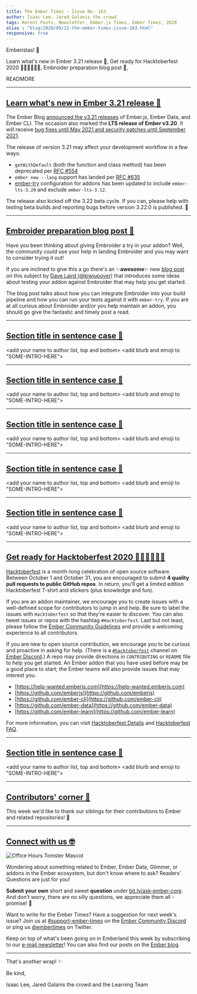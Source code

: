 ```yaml
---
title: The Ember Times - Issue No. 163
author: Isaac Lee, Jared Galanis the crowd
tags: Recent Posts, Newsletter, Ember.js Times, Ember Times, 2020
alias : "blog/2020/09/11-the-ember-times-issue-163.html"
responsive: true
---
```


<SAYING-HELLO-IN-YOUR-FAVORITE-LANGUAGE> Emberistas! 🐹

Learn what's new in Ember 3.21 release 🎉,
Get ready for Hacktoberfest 2020 👩🏽‍💻🧑🏽‍💻,
Embroider preparation blog post 📖,

READMORE

---

## [Learn what's new in Ember 3.21 release 🎉](https://blog.emberjs.com/2020/09/02/ember-3-21-released.html)

The Ember Blog [announced the v3.21 releases](https://blog.emberjs.com/2020/09/02/ember-3-21-released.html) of Ember.js, Ember Data, and Ember CLI. The occasion also marked the **LTS release of Ember v3.20**. It will receive [bug fixes until May 2021 and security patches until September 2021](https://emberjs.com/releases/lts).

The release of version 3.21 may affect your development workflow in a few ways:

- `getWithDefault` (both the function and class method) has been deprecated per [RFC #554](https://github.com/emberjs/rfcs/blob/master/text/0554-deprecate-getwithdefault.md)
- `ember new --lang` support has landed per [RFC #635](https://github.com/emberjs/rfcs/blob/master/text/0635-ember-new-lang.md)
- [ember-try](https://github.com/ember-cli/ember-try) configuration for addons has been updated to include `ember-lts-3.20` and exclude `ember-lts-3.12`.

The release also kicked off the 3.22 beta cycle. If you can, please help with testing beta builds and reporting bugs before version 3.22.0 is published. 💜

---

## [Embroider preparation blog post 📖](https://medium.com/@kiwiupover/embroider-preparation-14d59edafc0b)

Have you been thinking about giving Embroider a try in your addon? Well, the community could use your help in landing Embroider and you may want to consider trying it out! 

If you are inclined to give this a go there's an ✨**awesome**✨ new [blog post](https://medium.com/@kiwiupover/embroider-preparation-14d59edafc0b) on this subject by [Dave Laird (@kiwiupover)](https://github.com/kiwiupover) that introduces some ideas about testing your addon against Embroider that may help you get started.

The blog post talks about how you can integrate Embroider into your build pipeline and how you can run your tests against it with `ember-try`. If you are at all curious about Embroider and/or you help maintain an addon, you should go give the fantastic and timely post a read.

---

## [Section title in sentence case 🐹](section-url)

<change section title emoji>
<consider adding some bold to your paragraph>
<please include link to external article/repo/etc in paragraph / body text, not just header title above>

<add your name to author list, top and bottom>
<add blurb and emoji to "SOME-INTRO-HERE">

---

## [Section title in sentence case 🐹](section-url)

<change section title emoji>
<consider adding some bold to your paragraph>
<please include link to external article/repo/etc in paragraph / body text, not just header title above>

<add your name to author list, top and bottom>
<add blurb and emoji to "SOME-INTRO-HERE">

---

## [Section title in sentence case 🐹](section-url)

<change section title emoji>
<consider adding some bold to your paragraph>
<please include link to external article/repo/etc in paragraph / body text, not just header title above>

<add your name to author list, top and bottom>
<add blurb and emoji to "SOME-INTRO-HERE">

---

## [Section title in sentence case 🐹](section-url)

<change section title emoji>
<consider adding some bold to your paragraph>
<please include link to external article/repo/etc in paragraph / body text, not just header title above>

<add your name to author list, top and bottom>
<add blurb and emoji to "SOME-INTRO-HERE">

---

## [Section title in sentence case 🐹](section-url)

<change section title emoji>
<consider adding some bold to your paragraph>
<please include link to external article/repo/etc in paragraph / body text, not just header title above>

<add your name to author list, top and bottom>
<add blurb and emoji to "SOME-INTRO-HERE">

---

## [Get ready for Hacktoberfest 2020 👩🏽‍💻🧑🏽‍💻](https://hacktoberfest.digitalocean.com/)

[Hacktoberfest](https://hacktoberfest.digitalocean.com/) is a month-long celebration of open source software. Between October 1 and October 31, you are encouraged to submit **4 quality pull requests to public GitHub repos**. In return, you'll get a limited edition Hacktoberfest T-shirt and stickers (plus knowledge and fun).

If you are an addon maintainer, we encourage you to create issues with a well-defined scope for contributors to jump in and help. Be sure to label the issues with `Hacktoberfest` so that they're easier to discover. You can also tweet issues or repos with the hashtag `#Hacktoberfest`. Last but not least, please follow the [Ember Community Guidelines](https://emberjs.com/guidelines) and provide a welcoming experience to all contributors.

If you are new to open source contribution, we encourage you to be curious and proactive in asking for help. (There is a [`#hacktoberfest`](https://discord.com/channels/480462759797063690/496453502298750988) channel on [Ember Discord](https://discord.gg/emberjs).) A repo may provide directions in `CONTRIBUTING` or `README` file to help you get started. An Ember addon that you have used before may be a good place to start; the Ember teams will also provide issues that may interest you.

- [https://help-wanted.emberjs.com](https://help-wanted.emberjs.com)
- [https://github.com/emberjs](https://github.com/emberjs)
- [https://github.com/ember-cli](https://github.com/ember-cli)
- [https://github.com/ember-data](https://github.com/ember-data)
- [https://github.com/ember-learn](https://github.com/ember-learn)

For more information, you can visit [Hacktoberfest Details](https://hacktoberfest.digitalocean.com/details) and [Hacktoberfest FAQ](https://hacktoberfest.digitalocean.com/faq).

---

## [Section title in sentence case 🐹](section-url)

<change section title emoji>
<consider adding some bold to your paragraph>
<please include link to external article/repo/etc in paragraph / body text, not just header title above>

<add your name to author list, top and bottom>
<add blurb and emoji to "SOME-INTRO-HERE">

---

## [Contributors' corner 👏](https://guides.emberjs.com/release/contributing/repositories/)

<p>This week we'd like to thank our siblings for their contributions to Ember and related repositories! 💖</p>

---

## [Connect with us 🤓](https://docs.google.com/forms/d/e/1FAIpQLScqu7Lw_9cIkRtAiXKitgkAo4xX_pV1pdCfMJgIr6Py1V-9Og/viewform)

<div class="blog-row">
  <img class="float-right small transparent padded" alt="Office Hours Tomster Mascot" title="Readers' Questions" src="/images/tomsters/officehours.png" />

  <p>Wondering about something related to Ember, Ember Data, Glimmer, or addons in the Ember ecosystem, but don't know where to ask? Readers’ Questions are just for you!</p>

  <p><strong>Submit your own</strong> short and sweet <strong>question</strong> under <a href="https://bit.ly/ask-ember-core" target="rq">bit.ly/ask-ember-core</a>. And don’t worry, there are no silly questions, we appreciate them all - promise! 🤞</p>

  <p>Want to write for the Ember Times? Have a suggestion for next week's issue? Join us at <a href="https://discordapp.com/channels/480462759797063690/485450546887786506">#support-ember-times</a> on the <a href="https://discordapp.com/invite/zT3asNS">Ember Community Discord</a> or ping us <a href="https://twitter.com/embertimes">@embertimes</a> on Twitter.</p>

  <p>Keep on top of what's been going on in Emberland this week by subscribing to our <a href="https://the-emberjs-times.ongoodbits.com/">e-mail newsletter</a>! You can also find our posts on the <a href="https://emberjs.com/blog/tags/newsletter.html">Ember blog</a>.</p>
</div>

---

That's another wrap! ✨

Be kind,

Isaac Lee, Jared Galanis the crowd and the Learning Team
